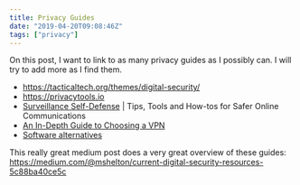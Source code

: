```yaml
---
title: Privacy Guides
date: "2019-04-20T09:08:46Z"
tags: ["privacy"]
---
```

On this post, I want to link to as many privacy guides as I possibly can. I will
try to add more as I find them.

* https://tacticaltech.org/themes/digital-security/
* https://privacytools.io
* [Surveillance Self-Defense](https://ssd.eff.org/) | Tips, Tools and How-tos for Safer Online Communications
* [An In-Depth Guide to Choosing a VPN](https://freedom.press/training/choosing-a-vpn/)
* [Software alternatives](https://prism-break.org/en/)


This really great medium post does a very great overview of these guides:
https://medium.com/@mshelton/current-digital-security-resources-5c88ba40ce5c
